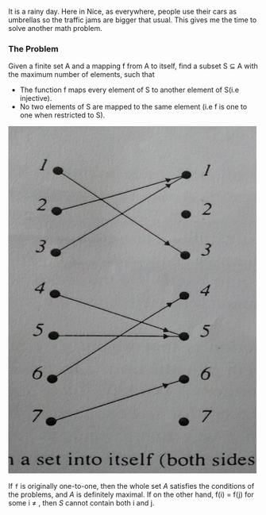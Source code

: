It is a rainy day. Here in Nice, as everywhere, people use their cars as umbrellas so the traffic jams are bigger that usual. This gives me the time to solve another math problem.

### The Problem 
Given a finite set A and a mapping f from A to itself, find a subset S ⊆ A  with the maximum number of elements, such that
* The function f maps every element of S to another element of S(i.e injective).
* No two elements of S are mapped to the same element (i.e f is one to one when restricted to S).

<img src="/_data/IMG_20170620_132423.jpg" height="700" width="500"/> 

If `f` is originally one-to-one, then the whole set *A* satisfies the conditions of the problems, and *A* is definitely maximal. If on the other hand, f(i) = f(j) for some i ≠ , then *S*  cannot contain both i and j.
